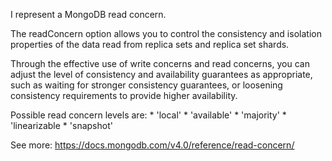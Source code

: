 I represent a MongoDB read concern. 

The readConcern option allows you to control the consistency and isolation properties of the data read from replica sets and replica set shards.

Through the effective use of write concerns and read concerns, you can adjust the level of consistency and availability guarantees as appropriate, such as waiting for stronger consistency guarantees, or loosening consistency requirements to provide higher availability.

Possible read concern levels are:
	* 'local'
	* 'available'
	* 'majority'
	* 'linearizable
	* 'snapshot'

See more: https://docs.mongodb.com/v4.0/reference/read-concern/


